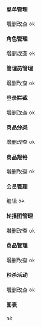 #### 菜单管理

增删改查  ok

#### 角色管理

增删改查  ok

#### 管理员管理

增删改查  ok

#### 登录拦截

增删改查  ok

#### 商品分类

增删改查  ok

#### 商品规格

增删改查  ok

#### 会员管理

编辑  ok

#### 轮播图管理

增删改查  ok

#### 商品管理

增删改查  ok

#### 秒杀活动

增删改查  ok

#### 图表

ok